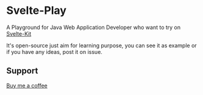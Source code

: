 # Svelte-Play

A Playground for Java Web Application Developer who want to try on [Svelte-Kit](https://kit.svelte.dev/)

It's open-source just aim for learning purpose, you can see it as example or if you have any ideas, post it on issue.

## Support

[Buy me a coffee](https://www.buymeacoffee.com/xenogew)
